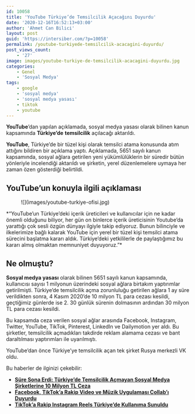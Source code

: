 ```yaml
---
id: 10058
title: 'YouTube Türkiye’de Temsilcilik Açacağını Duyurdu'
date: '2020-12-16T16:52:13+03:00'
author: 'Ahmet Can Bilici'
layout: post
guid: 'https://intersiber.com/?p=10058'
permalink: /youtube-turkiyede-temsilcilik-acacagini-duyurdu/
post_views_count:
    - '27'
image: images/youtube-turkiye-de-temsilcilik-acacagini-duyurdu.jpg
categories:
    - Genel
    - 'Sosyal Medya'
tags:
    - google
    - 'sosyal medya'
    - 'sosyal medya yasası'
    - tiktok
    - youtube
---
```


**YouTube**’dan yapılan açıklamada, sosyal medya yasası olarak bilinen kanun kapsamında **Türkiye’de** **temsilcilik** açılacağı aktarıldı.

**YouTube**, Türkiye’de bir tüzel kişi olarak temsilci atama konusunda atım attığını bildiren bir açıklama yaptı. Açıklamada, 5651 sayılı kanun kapsamında, sosyal ağlara getirilen yeni yükümlülüklerin bir süredir bütün yönleriyle incelendiği aktarıldı ve şirketin, yerel düzenlemelere uymaya her zaman özen gösterdiği belirtildi.

## YouTube’un konuyla ilgili açıklaması

<figure class="wp-block-image size-large">![](images/youtube-turkiye-ofisi.jpg)</figure>*“YouTube’un Türkiye’deki içerik üreticileri ve kullanıcılar için ne kadar önemli olduğunu biliyor, her gün on binlerce içerik üreticisinin Youtube’da yarattığı çok sesli özgün dünyayı ilgiyle takip ediyoruz. Bunun bilinciyle ve ilkelerimize bağlı kalarak YouTube için yerel bir tüzel kişi temsilci atama sürecini başlatma kararı aldık. Türkiye’deki yetkililerle de paylaştığımız bu kararı almış olmaktan memnuniyet duyuyoruz.”*

## Ne olmuştu?

**Sosyal medya yasası** olarak bilinen 5651 sayılı kanun kapsamında, kullanıcısı sayısı 1 milyonun üzerindeki sosyal ağlara birtakım yaptırımlar getirilmişti. Türkiye’de temsilcilik açma zorunluluğu getirilen ağlara 1 ay süre verildikten sonra, 4 Kasım 2020’de 10 milyon TL para cezası kesildi, geçtiğimiz günlerde ise 2. 30 günlük sürenin dolmasının ardından 30 milyon TL para cezası kesildi.

Bu kapsamda ceza verilen sosyal ağlar arasında Facebook, Instagram, Twitter, YouTube, TikTok, Pinterest, LinkedIn ve Dailymotion yer aldı. Bu şirketler, temsilcilik açmadıkları takdirde reklam alamama cezası ve bant daraltılması yaptırımları ile uyarılmıştı.

YouTube’dan önce Türkiye’ye temsilcilik açan tek şirket Rusya merkezli VK oldu.

Bu haberler de ilginizi çekebilir:

- **[Süre Sona Erdi: Türkiye’de Temsilcilik Açmayan Sosyal Medya Şirketlerine 10 Milyon TL Ceza](https://intersiber.com/sure-sona-erdi-turkiyede-temsilcilik-acmayan-sosyal-medya-sirketlerine-10-milyon-tl-ceza/)**
- **[Facebook, TikTok’a Rakip Video ve Müzik Uygulaması Collab’ı Duyurdu](https://intersiber.com/facebook-tiktoka-rakip-video-ve-muzik-uygulamasi-collabi-duyurdu/)**
- **[TikTok’a Rakip Instagram Reels Türkiye’de Kullanıma Sunuldu](https://intersiber.com/tiktoka-rakip-instagram-reels-turkiyede-kullanima-sunuldu/)**